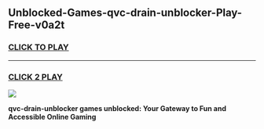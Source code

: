 
## Unblocked-Games-qvc-drain-unblocker-Play-Free-v0a2t
<h3>
<a href="https://premium76.site?title=qvc-drain-unblocker&ref=23A">CLICK TO PLAY</a></h3>
<hr>

<h3>
<a href="https://premium76.site?title=qvc-drain-unblocker&ref=23A">CLICK 2 PLAY</a>
  
</h3>

<a href="https://premium76.site?title=qvc-drain-unblocker&ref=23A"><img src="https://clearcache.store/games.png"></a>


**qvc-drain-unblocker games unblocked: Your Gateway to Fun and Accessible Online Gaming**
